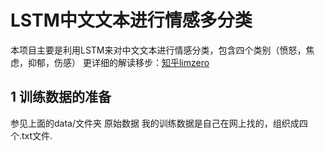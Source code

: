 # LSTM中文文本进行情感多分类
本项目主要是利用LSTM来对中文文本进行情感分类，包含四个类别（愤怒，焦虑，抑郁，伤感）
更详细的解读移步：[知乎limzero]()
## 1 训练数据的准备
参见上面的data/文件夹
原始数据
      我的训练数据是自己在网上找的，组织成四个.txt文件.
      
